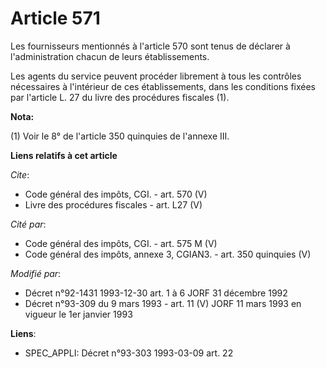 # Article 571

Les fournisseurs mentionnés à l'article 570 sont tenus de déclarer à l'administration chacun de leurs établissements. 

Les agents du service peuvent procéder librement à tous les contrôles nécessaires à l'intérieur de ces établissements, dans
les conditions fixées par l'article L. 27 du livre des procédures fiscales (1).

**Nota:**

(1) Voir le 8° de l'article 350 quinquies de l'annexe III.

**Liens relatifs à cet article**

_Cite_:

  - Code général des impôts, CGI. - art. 570 (V)
  - Livre des procédures fiscales - art. L27 (V)

_Cité par_:

  - Code général des impôts, CGI. - art. 575 M (V)
  - Code général des impôts, annexe 3, CGIAN3. - art. 350 quinquies (V)

_Modifié par_:

  - Décret n°92-1431 1993-12-30 art. 1 à 6 JORF 31 décembre 1992
  - Décret n°93-309 du 9 mars 1993 - art. 11 (V) JORF 11 mars 1993 en vigueur le 1er janvier 1993

**Liens**:

  - SPEC_APPLI: Décret n°93-303 1993-03-09 art. 22
